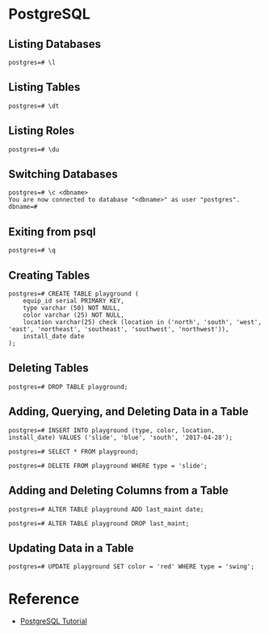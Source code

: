 # PostgreSQL

## Listing Databases

```
postgres=# \l
```

## Listing Tables

```
postgres=# \dt
```

## Listing Roles

```
postgres=# \du
```

## Switching Databases

```
postgres=# \c <dbname>
You are now connected to database "<dbname>" as user "postgres".
dbname=# 
```

## Exiting from psql

```
postgres=# \q
```

## Creating Tables

```
postgres=# CREATE TABLE playground (
    equip_id serial PRIMARY KEY,
    type varchar (50) NOT NULL,
    color varchar (25) NOT NULL,
    location varchar(25) check (location in ('north', 'south', 'west', 'east', 'northeast', 'southeast', 'southwest', 'northwest')),
    install_date date
);
```

## Deleting Tables

```
postgres=# DROP TABLE playground;
```

## Adding, Querying, and Deleting Data in a Table

```
postgres=# INSERT INTO playground (type, color, location, install_date) VALUES ('slide', 'blue', 'south', '2017-04-28');
```

```
postgres=# SELECT * FROM playground;
```

```
postgres=# DELETE FROM playground WHERE type = 'slide';
```

## Adding and Deleting Columns from a Table

```
postgres=# ALTER TABLE playground ADD last_maint date;
```

```
postgres=# ALTER TABLE playground DROP last_maint;
```

## Updating Data in a Table

```
postgres=# UPDATE playground SET color = 'red' WHERE type = 'swing';
```

# Reference

- [PostgreSQL Tutorial](https://www.postgresqltutorial.com/)
